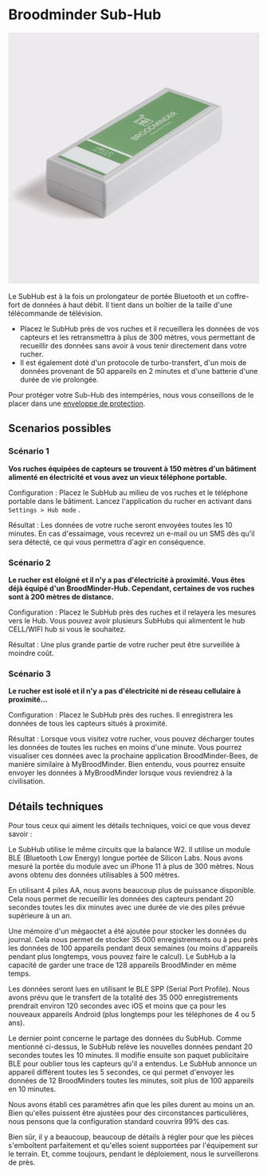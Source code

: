 # Broodminder Sub-Hub 

![](./images/products/SubHub.jpg#smallImg)

Le SubHub est à la fois un prolongateur de portée Bluetooth et un coffre-fort de données à haut débit. Il tient dans un boîtier de la taille d'une télécommande de télévision.
- Placez le SubHub près de vos ruches et il recueillera les données de vos capteurs et les retransmettra à plus de 300 mètres, vous permettant de recueillir des données sans avoir à vous tenir directement dans votre rucher. 
- Il est également doté d'un protocole de turbo-transfert, d'un mois de données provenant de 50 appareils en 2 minutes et d'une batterie d'une durée de vie prolongée.

Pour protéger votre Sub-Hub des intempéries, nous vous conseillons de le placer dans une [enveloppe de protection](https://www.mellisphera.com/produit/enveloppe-de-protection/). 


## Scenarios possibles

### Scénario 1 

**Vos ruches équipées de capteurs se trouvent à 150 mètres d'un bâtiment alimenté en électricité et vous avez un vieux téléphone portable.**

Configuration : Placez le SubHub au milieu de vos ruches et le téléphone portable dans le bâtiment. Lancez l'application du rucher en activant dans `Settings > Hub mode` .

Résultat : Les données de votre ruche seront envoyées toutes les 10 minutes. En cas d'essaimage, vous recevrez un e-mail ou un SMS dès qu'il sera détecté, ce qui vous permettra d'agir en conséquence.

### Scénario 2

**Le rucher est éloigné et il n'y a pas d'électricité à proximité. Vous êtes déjà équipé d'un BroodMinder-Hub. Cependant, certaines de vos ruches sont à 200 mètres de distance.**

Configuration : Placez le SubHub près des ruches et il relayera les mesures vers le Hub. Vous pouvez avoir plusieurs SubHubs qui alimentent le hub CELL/WIFI hub si vous le souhaitez.

Résultat : Une plus grande partie de votre rucher peut être surveillée à moindre coût.

### Scénario 3

**Le rucher est isolé et il n'y a pas d'électricité ni de réseau cellulaire à proximité...**

Configuration : Placez le SubHub près des ruches. Il enregistrera les données de tous les capteurs situés à proximité.

Résultat : Lorsque vous visitez votre rucher, vous pouvez décharger toutes les données de toutes les ruches en moins d'une minute. Vous pourrez visualiser ces données avec la prochaine application BroodMinder-Bees, de manière similaire à MyBroodMinder. Bien entendu, vous pourrez ensuite envoyer les données à MyBroodMinder lorsque vous reviendrez à la civilisation.

## Détails techniques

Pour tous ceux qui aiment les détails techniques, voici ce que vous devez savoir : 

Le SubHub utilise le même circuits que la balance W2. Il utilise un module BLE (Bluetooth Low Energy) longue portée de Silicon Labs. Nous avons mesuré la portée du module avec un iPhone 11 à plus de 300 mètres. Nous avons obtenu des données utilisables à 500 mètres.

En utilisant 4 piles AA, nous avons beaucoup plus de puissance disponible. Cela nous permet de recueillir les données des capteurs pendant 20 secondes toutes les dix minutes avec une durée de vie des piles prévue supérieure à un an.

Une mémoire d'un mégaoctet a été ajoutée pour stocker les données du journal. Cela nous permet de stocker 35 000 enregistrements ou à peu près les données de 100 appareils pendant deux semaines (ou moins d'appareils pendant plus longtemps, vous pouvez faire le calcul). Le SubHub a la capacité de garder une trace de 128 appareils BroodMinder en même temps.

Les données seront lues en utilisant le BLE SPP (Serial Port Profile). Nous avons prévu que le transfert de la totalité des 35 000 enregistrements prendrait environ 120 secondes avec iOS et moins que ça pour les nouveaux appareils Android (plus longtemps pour les téléphones de 4 ou 5 ans).

Le dernier point concerne le partage des données du SubHub. Comme mentionné ci-dessus, le SubHub relève les nouvelles données pendant 20 secondes toutes les 10 minutes. Il modifie ensuite son paquet publicitaire BLE pour oublier tous les capteurs qu'il a entendus. Le SubHub annonce un appareil différent toutes les 5 secondes, ce qui permet d'envoyer les données de 12 BroodMinders toutes les minutes, soit plus de 100 appareils en 10 minutes. 

Nous avons établi ces paramètres afin que les piles durent au moins un an. Bien qu'elles puissent être ajustées pour des circonstances particulières, nous pensons que la configuration standard couvrira 99% des cas.

Bien sûr, il y a beaucoup, beaucoup de détails à régler pour que les pièces s'emboîtent parfaitement et qu'elles soient supportées par l'équipement sur le terrain. Et, comme toujours, pendant le déploiement, nous le surveillerons de près.
